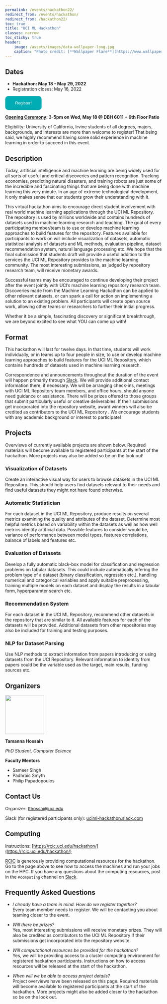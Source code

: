 ```yaml
---
permalink: /events/hackathon22/
redirect_from: /events/hackathon/
redirect_from: /hackathon22/
toc: true
title: "UCI ML Hackathon"
classes: narrow
toc_sticky: true
header:
    image: /assets/images/data-wallpaper-long.jpg
    caption: "Photo credit: [**Wallpaper Flare**](https://www.wallpaperflare.com/)"
---
```


## Dates

- **Hackathon: May 18 - May 29, 2022**
- Registration closes: May 16, 2022

<a href="https://forms.gle/WXbRJhvF1rZm4VWK7" rel="external"><button type="button" style='padding: 15px 32px; text-align: center; background-color:#00adb5; border:none; color: white; border-radius: 10px;'>Register!</button></a> 

<!--Check out the schedule of relevant events [here](/events/hackathon21/schedule).-->

**<u>Opening Ceremony</u>: 3-5pm on Wed, May 18 @ DBH 6011 + 6th Floor Patio**

Eligibility: University of California, Irvine students of all degrees, majors, backgrounds, and interests are more than welcome to register! That being said, we highly recommend having some solid experience in machine learning in order to succeed in this event. 


<!-- ## Awards

- Best Overall Team: **Pfft**
- Outstanding Submissions: **DeepFirefighter, Hatomugi**
- Category Prizes:
  - Scientific Insights: **Pfft**
  - Evaluation: **Whatever**
  - Creativity: **Epsilon**
  - Technical Strength: **amk**
  - Presentation: **ZotClinic**


## Computing

Instructions: [https://rcic.uci.edu/hackathon/](https://rcic.uci.edu/hackathon/)

[RCIC](https://rcic.uci.edu/) is generously providing computational resources for the hackathon. Go to the page above to see how to access the machines and run your jobs on the HPC.
If you have any questions about the computing resources, post in the `#computing` channel on [Slack](http://uciml-hackathon.slack.com). -->

## Description

Today, artificial intelligence and machine learning are being widely used for all sorts of useful and critical discoveries and pattern recognition. Tracking economies, predicting natural disasters, and training robots are just some of the incredible and fascinating things that are being done with machine learning this very minute. In an age of extreme technological development, it only makes sense that our students grow their understanding with it.

This virtual hackathon aims to encourage direct student involvement with real world machine learning applications through the UCI ML Repository. The repository is used by millions worldwide and contains hundreds of datasets used in machine learning research and teaching. The goal of every participating member/team is to use or develop machine learning approaches to build features for the repository. Features available for participants to work on will include visualization of datasets, automatic statistical analysis of datasets and ML methods, evaluation pipeline, dataset recommendation system, natural language processing etc. We hope that the final submission that students draft will provide a useful addition to the services the UCI ML Repository provides to the machine learning community. The most interesting submissions, as judged by repository research team, will receive monetary awards.

Successful teams may be encouraged to continue developing their project after the event jointly with UCI’s machine learning repository research team. Discoveries made from the Machine Learning Hackathon can be applied to other relevant datasets, or can spark a call for action on implementing a solution to an existing problem. All participants will create open source work, allowing other teams or researchers to further their initial progress.

Whether it be a simple, fascinating discovery or significant breakthrough, we are beyond excited to see what YOU can come up with!

<!--Today, artificial intelligence and machine learning are being widely used for all sorts of useful and critical discoveries and pattern recognition. Tracking economies, predicting natural disasters, and training robots are just some of the incredible and fascinating things that are being done with machine learning this very minute. In an age of extreme technological development, it only makes sense that our students grow their understanding with it.

This virtual hackathon aims to encourage direct student involvement with contributed datasets from the UCI research community. The goal of every participating member/team is to use or develop machine learning approaches for the challenge datasets, in order to visualize, predict, clean/complete, analyze, or other such applications. Regardless of the domain - environmental, ethical, health, etc - we hope that the final submission that students draft will highlight something interesting about the data with which they become familiar. The most interesting submissions, as judged by experts in the challenge datasets, will receive monetary awards.

Successful teams may be encouraged to continue developing their project after the event jointly with UCI’s machine learning repository research team. Discoveries made from the Machine Learning Hackathon can be applied to other relevant datasets, or can spark a call for action on implementing a solution to an existing problem. All participants will create open source work, allowing other teams or researchers to further their initial progress.

Whether it be a simple, fascinating discovery or significant breakthrough, we are beyond excited to see what YOU can come up with!-->

## Format

This hackathon will last for twelve days. In that time, students will work individually, or in teams up to four people in size, to use or develop machine learning approaches to build features for the UCI ML Repository, which contains hundreds of datasets used in machine learning research. 

 Correspondence and announcements throughout the duration of the event will happen primarily through [Slack](http://uciml-hackathon.slack.com). We will provide additional contact information there, if necessary. We will be arranging check-ins, meetings with UCI ML Repository team members, and office hours, should anyone need guidance or assistance. There will be prizes offered to those groups that submit particularly useful or creative deliverables. If their submissions get incorporated into the repository website, award winners will also be credited as contributors to the UCI ML Repository . We encourage students with any academic background or interest to participate!

<!--
Submission and Evaluation Criteria: [Click here](/events/hackathon21/submission).

This hackathon will last a little over a week. In that time, students will work individually, or in teams up to four people in size, to use machine learning to produce some interpretation of the dataset that they choose to work with. This _does not_ have to be limited to programming a model aimed at achieving high accuracy. It can include, but is not limited to, creating visual representations of the data or improving its interpretability. Correspondence and announcements throughout the duration of the event will happen primarily through [Slack](http://uciml-hackathon.slack.com). We will provide additional contact information there, if necessary. We will be arranging daily check-ins, meetings with dataset owners, and office hours, should anyone need guidance or assistance. There will be prizes offered to those groups that submit particularly useful or creative deliverables. We encourage students with any academic background or interest to participate!-->

## Projects

Overviews of currently available projects are shown below. Required materials will become available to registered participants at the start of the hackathon. More projects may also be added so be on the look out!

### Visualization of Datasets

Create an interactive visual way for users to browse datasets in the UCI ML Repository. This should help users find datasets relevant to their needs and find useful datasets they might not have found otherwise.

### Automatic Statistician

For each dataset in the UCI ML Repository, produce results on several metrics examining the quality and attributes of the dataset. Determine most helpful metrics based on variability within the datasets as well as how well metrics identify artificial data. Possible features to consider would be, variance of performance between model types, features correlations, balance of labels and features etc.

### Evaluation of Datasets

Develop a fully automatic black-box model for classification and regression problems on tabular datasets. This could include automatically infering the problem type of a dataset (binary classification, regression etc.), handling numerical and categorical variables and apply suitable preprocessing, training multiple models on each dataset and display the results in a tabular form, hyperparamter search etc.

### Recommendation System

For each dataset in the UCI ML Repository, recommend other datasets in the repository that are similar to it. All available features for each of the datasets will be provided. Additional datasets from other repositories may also be included for training and testing purposes.

### NLP for Dataset Parsing

Use NLP methods to extract information from papers introducing or using datasets from the UCI Repository. Relevant information to identity from papers could be the variable used as the target, main results, funding sources etc.

## Organizers

<img class="align-left" width="125px" src="{{ site.url }}{{ site.baseurl }}/assets/images/tamanna-hossain-2.png">

**Tamanna Hossain**

_PhD Student, Computer Science_

**Faculty Mentors**

- Sameer Singh
- Padhraic Smyth
- Philip Papadopoulos

## Contact Us

Organizer: tthossai@uci.edu

Slack (for registered participants only): [uciml-hackathon.slack.com](http://uciml-hackathon.slack.com)

<!--
## Schedule

_Coming soon!_

-->


## Computing

Instructions: [https://rcic.uci.edu/hackathon/](https://rcic.uci.edu/hackathon/)

[RCIC](https://rcic.uci.edu/) is generously providing computational resources for the hackathon. Go to the page above to see how to access the machines and run your jobs on the HPC.
If you have any questions about the computing resources, post in the `#computing` channel on [Slack](http://uciml-hackathon.slack.com).

## Frequently Asked Questions

- *I already have a team in mind. How do we register together?*<br>
  Every team member needs to register. We will be contacting you about teaming closer to the event.

- *Will there be prizes?*<br>
  Yes, most interesting submissions will receive monetary prizes. They will also be credited as contributors to the UCI ML Repository if their submissions get incorporated into the repository website.

- *Will computational resources be provided for the hackathon?*<br>
  Yes, we will be providing access to a cluster computing environment for registered hackathon participants. Instructions on how to access resources will be released at the start of the hackathon.

- *When will we be able to access project details?*<br>
  Project overviews have been released on this page. Required materials will become available to registered participants at the start of the hackathon. More projects might also be added closer to the hackathon so be on the look out.
